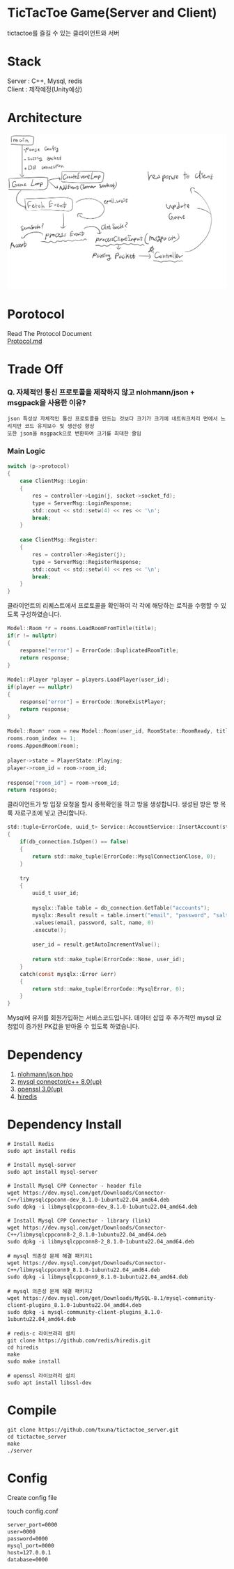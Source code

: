 # TicTacToe Game(Server and Client)
tictactoe를 즐길 수 있는 클라이언트와 서버

# Stack 
Server : C++, Mysql, redis   
Client : 제작예정(Unity예상)  

# Architecture 
![123](./image/server.jpg)

# Porotocol 
Read The Protocol Document   
[Protocol.md](./protocol.md)

# Trade Off
### Q. 자체적인 통신 프로토콜을 제작하지 않고 nlohmann/json + msgpack을 사용한 이유?  
```
json 특성상 자체적인 통신 프로토콜을 만드는 것보다 크기가 크기에 네트워크처리 면에서 느리지만 코드 유지보수 및 생산성 향상 
또한 json을 msgpack으로 변환하여 크기를 최대한 줄임
```

### Main Logic 
```C
switch (p->protocol)
{
    case ClientMsg::Login:
    {
        res = controller->Login(j, socket->socket_fd);
        type = ServerMsg::LoginResponse;
        std::cout << std::setw(4) << res << '\n';
        break;
    }
    
    case ClientMsg::Register:
    {
        res = controller->Register(j);
        type = ServerMsg::RegisterResponse;
        std::cout << std::setw(4) << res << '\n';
        break;
    }
}
```
클라이언트의 리퀘스트에서 프로토콜을 확인하여 각 각에 해당하는 로직을 수행할 수 있도록 구성하였습니다. 

```C
Model::Room *r = rooms.LoadRoomFromTitle(title);
if(r != nullptr)
{
    response["error"] = ErrorCode::DuplicatedRoomTitle;
    return response;
}
 
Model::Player *player = players.LoadPlayer(user_id);
if(player == nullptr)
{
    response["error"] = ErrorCode::NoneExistPlayer;
    return response;
}

Model::Room* room = new Model::Room(user_id, RoomState::RoomReady, title, rooms.room_index, min_point, max_point);
rooms.room_index += 1;
rooms.AppendRoom(room);

player->state = PlayerState::Playing;
player->room_id = room->room_id;

response["room_id"] = room->room_id;
return response;
```
클라이언트가 방 입장 요청을 할시 중복확인을 하고 방을 생성합니다. 생성된 방은 방 목록 자료구조에 넣고 관리합니다. 


```C
std::tuple<ErrorCode, uuid_t> Service::AccountService::InsertAccount(std::string email, std::string password, std::string salt, std::string name)
{
    if(db_connection.IsOpen() == false)
    {
        return std::make_tuple(ErrorCode::MysqlConnectionClose, 0);
    }

    try
    {
        uuid_t user_id; 

        mysqlx::Table table = db_connection.GetTable("accounts");
        mysqlx::Result result = table.insert("email", "password", "salt", "name", "permission")
        .values(email, password, salt, name, 0)
        .execute();

        user_id = result.getAutoIncrementValue();

        return std::make_tuple(ErrorCode::None, user_id);
    }
    catch(const mysqlx::Error &err)
    {
        return std::make_tuple(ErrorCode::MysqlError, 0);
    }
}
```
Mysql에 유저를 회원가입하는 서비스코드입니다. 데이터 삽입 후 추가적인 mysql 요청없이 증가된 PK값을 받아올 수 있도록 하였습니다. 

# Dependency
1. [nlohmann/json.hpp](https://github.com/nlohmann/json)  
2. [mysql connector/c++ 8.0(up)](https://github.com/mysql/mysql-connector-cpp)  
3. [openssl 3.0(up)](https://github.com/openssl/openssl)  
4. [hiredis](https://github.com/redis/hiredis)   


# Dependency Install
```
# Install Redis 
sudo apt install redis

# Install mysql-server
sudo apt install mysql-server

# Install Mysql CPP Connector - header file 
wget https://dev.mysql.com/get/Downloads/Connector-C++/libmysqlcppconn-dev_8.1.0-1ubuntu22.04_amd64.deb
sudo dpkg -i libmysqlcppconn-dev_8.1.0-1ubuntu22.04_amd64.deb

# Install Mysql CPP Connector - library (link)
wget https://dev.mysql.com/get/Downloads/Connector-C++/libmysqlcppconn8-2_8.1.0-1ubuntu22.04_amd64.deb
sudo dpkg -i libmysqlcppconn8-2_8.1.0-1ubuntu22.04_amd64.deb

# mysql 의존성 문제 해결 패키지1
wget https://dev.mysql.com/get/Downloads/Connector-C++/libmysqlcppconn9_8.1.0-1ubuntu22.04_amd64.deb
sudo dpkg -i libmysqlcppconn9_8.1.0-1ubuntu22.04_amd64.deb

# mysql 의존성 문제 해결 패키지2
wget https://dev.mysql.com/get/Downloads/MySQL-8.1/mysql-community-client-plugins_8.1.0-1ubuntu22.04_amd64.deb
sudo dpkg -i mysql-community-client-plugins_8.1.0-1ubuntu22.04_amd64.deb

# redis-c 라이브러리 설치 
git clone https://github.com/redis/hiredis.git
cd hiredis
make 
sudo make install 

# openssl 라이브러리 설치
sudo apt install libssl-dev
```

# Compile 
```
git clone https://github.com/txuna/tictactoe_server.git
cd tictactoe_server
make
./server
```

# Config 
Create config file

touch config.conf
```
server_port=0000
user=0000
password=0000
mysql_port=0000
host=127.0.0.1
database=0000
```
